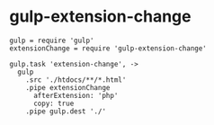 gulp-extension-change
===============

```
gulp = require 'gulp'
extensionChange = require 'gulp-extension-change'

gulp.task 'extension-change', ->
  gulp
    .src './htdocs/**/*.html'
    .pipe extensionChange
      afterExtension: 'php'
      copy: true
    .pipe gulp.dest './'
```
